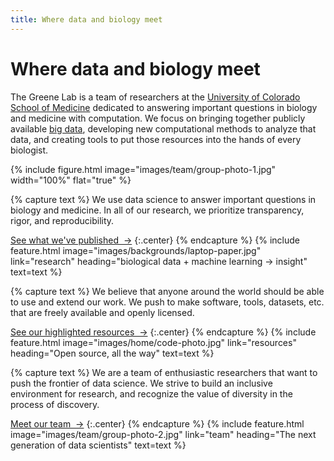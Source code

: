 ```yaml
---
title: Where data and biology meet
---
```


# Where data and biology meet

The Greene Lab is a team of researchers at the [University of Colorado School of Medicine](https://medschool.cuanschutz.edu/) dedicated to answering important questions in biology and medicine with computation.
We focus on bringing together publicly available [big data](https://en.wikipedia.org/wiki/Big_data), developing new computational methods to analyze that data, and creating tools to put those resources into the hands of every biologist.

{%
  include figure.html
  image="images/team/group-photo-1.jpg"
  width="100%"
  flat="true"
%}

<!-- section break -->

{% capture text %}
We use data science to answer important questions in biology and medicine.
In all of our research, we prioritize transparency, rigor, and reproducibility.

[See what we've published &nbsp;→](research)
{:.center}
{% endcapture %}
{%
  include feature.html
  image="images/backgrounds/laptop-paper.jpg"
  link="research"
  heading="biological data + machine learning → insight"
  text=text
%}

{% capture text %}
We believe that anyone around the world should be able to use and extend our work.
We push to make software, tools, datasets, etc. that are freely available and openly licensed.

[See our highlighted resources &nbsp;→](resources)
{:.center}
{% endcapture %}
{%
  include feature.html
  image="images/home/code-photo.jpg"
  link="resources"
  heading="Open source, all the way"
  text=text
%}

{% capture text %}
We are a team of enthusiastic researchers that want to push the frontier of data science.
We strive to build an inclusive environment for research, and recognize the value of diversity in the process of discovery.

[Meet our team &nbsp;→](team)
{:.center}
{% endcapture %}
{%
  include feature.html
  image="images/team/group-photo-2.jpg"
  link="team"
  heading="The next generation of data scientists"
  text=text
%}
